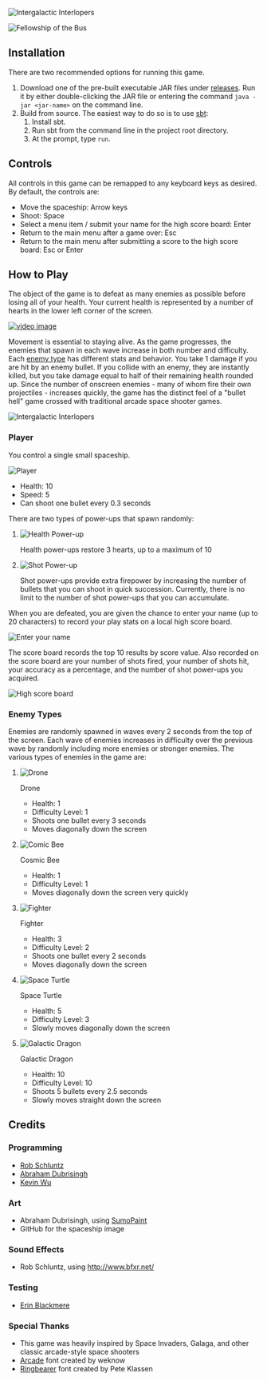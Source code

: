 ![Intergalactic Interlopers][game logo]

![Fellowship of the Bus][logo]

## Installation
There are two recommended options for running this game.

1. Download one of the pre-built executable JAR files under [releases]. Run it by either double-clicking the JAR file or entering the command `java -jar <jar-name>` on the command line.
2. Build from source. The easiest way to do so is to use [sbt]:
    1. Install sbt.
    2. Run sbt from the command line in the project root directory.
    3. At the prompt, type `run`.

## Controls
All controls in this game can be remapped to any keyboard keys as desired. By default, the controls are:

* Move the spaceship: Arrow keys
* Shoot: Space
* Select a menu item / submit your name for the high score board: Enter
* Return to the main menu after a game over: Esc
* Return to the main menu after submitting a score to the high score board: Esc or Enter

## How to Play
The object of the game is to defeat as many enemies as possible before losing all of your health. Your current health is represented by a number of hearts in the lower left corner of the screen.

[![video image]][video]

Movement is essential to staying alive. As the game progresses, the enemies that spawn in each wave increase in both number and difficulty. Each [enemy type](#enemy-types) has different stats and behavior. You take 1 damage if you are hit by an enemy bullet. If you collide with an enemy, they are instantly killed, but you take damage equal to half of their remaining health rounded up. Since the number of onscreen enemies - many of whom fire their own projectiles - increases quickly, the game has the distinct feel of a "bullet hell" game crossed with traditional arcade space shooter games.

![Intergalactic Interlopers][action]

### Player

You control a single small spaceship.

![Player][ship]

  * Health: 10
  * Speed: 5
  * Can shoot one bullet every 0.3 seconds

There are two types of power-ups that spawn randomly:

1. ![Health Power-up][health] <p> Health power-ups restore 3 hearts, up to a maximum of 10
2. ![Shot Power-up][shot] <p> Shot power-ups provide extra firepower by increasing the number of bullets that you can shoot in quick succession. Currently, there is no limit to the number of shot power-ups that you can accumulate.

When you are defeated, you are given the chance to enter your name (up to 20 characters) to record your play stats on a local high score board.

![Enter your name][gameover]

The score board records the top 10 results by score value. Also recorded on the score board are your number of shots fired, your number of shots hit, your accuracy as a percentage, and the number of shot power-ups you acquired.

![High score board][scoreboard]

### <a name="enemy-types"></a>Enemy Types

Enemies are randomly spawned in waves every 2 seconds from the top of the screen. Each wave of enemies increases in difficulty over the previous wave by randomly including more enemies or stronger enemies. The various types of enemies in the game are:

1. ![Drone][drone]

    Drone
    * Health: 1
    * Difficulty Level: 1
    * Shoots one bullet every 3 seconds
    * Moves diagonally down the screen

2. ![Comic Bee][cosmic bee]

    Cosmic Bee
    * Health: 1
    * Difficulty Level: 1
    * Moves diagonally down the screen very quickly

3. ![Fighter][fighter]

    Fighter
    * Health: 3
    * Difficulty Level: 2
    * Shoots one bullet every 2 seconds
    * Moves diagonally down the screen

4. ![Space Turtle][space turtle]
    
    Space Turtle
    * Health: 5
    * Difficulty Level: 3
    * Slowly moves diagonally down the screen

5. ![Galactic Dragon][galactic dragon]

    Galactic Dragon
    * Health: 10
    * Difficulty Level: 10
    * Shoots 5 bullets every 2.5 seconds
    * Slowly moves straight down the screen

## Credits

### Programming
* [Rob Schluntz]
* [Abraham Dubrisingh]
* [Kevin Wu]

### Art
* Abraham Dubrisingh, using [SumoPaint](https://www.sumopaint.com/)
* GitHub for the spaceship image

### Sound Effects
* Rob Schluntz, using http://www.bfxr.net/

### Testing
* [Erin Blackmere]

### Special Thanks
* This game was heavily inspired by Space Invaders, Galaga, and other classic arcade-style space shooters
* [Arcade](http://www.fontspace.com/weknow/arcade) font created by weknow
* [Ringbearer](http://www.fontspace.com/pete-klassen/ringbearer) font created by Pete Klassen

[Rob Schluntz]: https://github.com/saitou1024
[Abraham Dubrisingh]: https://github.com/Greatrabe
[Kevin Wu]: https://github.com/smashkevin
[Erin Blackmere]: https://github.com/erin2kb

[action]: images/action.png
[video]: https://www.youtube.com/watch?v=LrigPZlEug0
[video image]: images/video.png
[screenshot]: images/screenshot.png
[scoreboard]: images/scoreboard.png
[gameover]: images/gameover.png

[game logo]: src/main/resources/img/GameLogo.png
[logo]: src/main/resources/img/FotB-Logo.png
[releases]: ../../releases
[sbt]: http://www.scala-sbt.org/

[health]: src/main/resources/img/PowerHP.png
[shot]: src/main/resources/img/PowerShots.png

[cosmic bee]: src/main/resources/img/CosmicBee.png
[drone]: src/main/resources/img/Drone.png
[fighter]: src/main/resources/img/Fighter.png
[galactic dragon]: src/main/resources/img/GalacticDragon.png
[space turtle]: src/main/resources/img/SpaceTurtle.png

[ship]: src/main/resources/img/PlayerR.png
